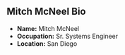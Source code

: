 ## Mitch McNeel Bio
- **Name:** Mitch McNeel
- **Occupation:** Sr. Systems Engineer
- **Location:** San Diego
